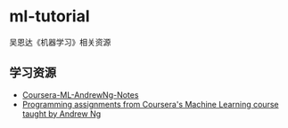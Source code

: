# ml-tutorial
吴恩达《机器学习》相关资源


## 学习资源
* [Coursera-ML-AndrewNg-Notes](https://github.com/fengdu78/Coursera-ML-AndrewNg-Notes)
* [Programming assignments from Coursera's Machine Learning course taught by Andrew Ng](https://github.com/yhyap/machine-learning-coursera)

